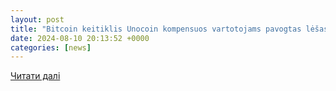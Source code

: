 ```yaml
---
layout: post
title: "Bitcoin keitiklis Unocoin kompensuos vartotojams pavogtas lėšas"
date: 2024-08-10 20:13:52 +0000
categories: [news]
---
```


[Читати далі](https://happycoin.club/lt/bitkoin-obmennik-unocoin-vozmestit-polzovatelyam-ukradennyie-sredstva/)
